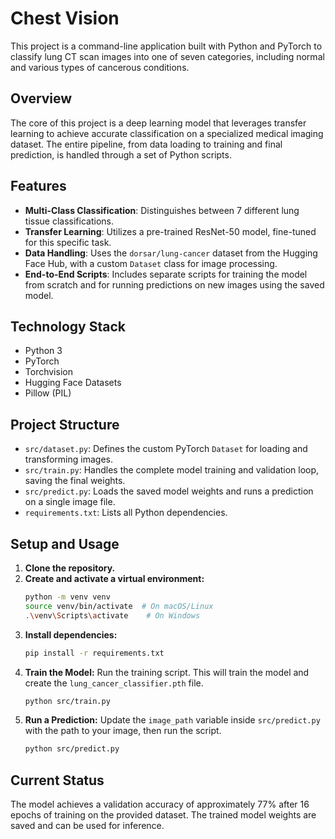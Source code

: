 # Chest Vision 

This project is a command-line application built with Python and PyTorch to classify lung CT scan images into one of seven categories, including normal and various types of cancerous conditions.

## Overview

The core of this project is a deep learning model that leverages transfer learning to achieve accurate classification on a specialized medical imaging dataset. The entire pipeline, from data loading to training and final prediction, is handled through a set of Python scripts.

## Features

* **Multi-Class Classification**: Distinguishes between 7 different lung tissue classifications.
* **Transfer Learning**: Utilizes a pre-trained ResNet-50 model, fine-tuned for this specific task.
* **Data Handling**: Uses the `dorsar/lung-cancer` dataset from the Hugging Face Hub, with a custom `Dataset` class for image processing.
* **End-to-End Scripts**: Includes separate scripts for training the model from scratch and for running predictions on new images using the saved model.

## Technology Stack

* Python 3
* PyTorch
* Torchvision
* Hugging Face Datasets
* Pillow (PIL)

## Project Structure

* `src/dataset.py`: Defines the custom PyTorch `Dataset` for loading and transforming images.
* `src/train.py`: Handles the complete model training and validation loop, saving the final weights.
* `src/predict.py`: Loads the saved model weights and runs a prediction on a single image file.
* `requirements.txt`: Lists all Python dependencies.

## Setup and Usage

1.  **Clone the repository.**
2.  **Create and activate a virtual environment:**
    ```bash
    python -m venv venv
    source venv/bin/activate  # On macOS/Linux
    .\venv\Scripts\activate    # On Windows
    ```
3.  **Install dependencies:**
    ```bash
    pip install -r requirements.txt
    ```
4.  **Train the Model:**
    Run the training script. This will train the model and create the `lung_cancer_classifier.pth` file.
    ```bash
    python src/train.py
    ```
5.  **Run a Prediction:**
    Update the `image_path` variable inside `src/predict.py` with the path to your image, then run the script.
    ```bash
    python src/predict.py
    ```

## Current Status

The model achieves a validation accuracy of approximately 77% after 16 epochs of training on the provided dataset. The trained model weights are saved and can be used for inference.
